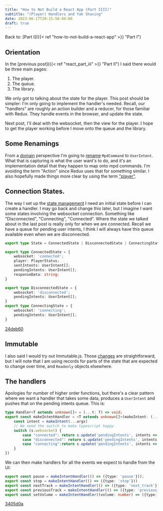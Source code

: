 ```yaml
---
title: "How to Not Build a React App (Part IIII)"
subtitle: "(Player) Handlers and Yak Shaving"
date: 2023-06-17T20:15:58-04:00
draft: true
---
```


Back to: [Part I]({{< ref "how-to-not-build-a-react-app" >}} "Part I")

## Orientation

In the [previous post]({{< ref "react_part_iii" >}} "Part II") I said there would be three main pages:

1. The player.
1. The queue.
1. The library. 

We only got to talking about the state for the player. This post should be simpler: I'm only going to implement the handler's needed. Recall, our "handlers" are roughly an action builder and a reducer, for those familiar with Redux. They handle events in the browser, and update the state.

Next post, I'll deal with the websocket, then the view for the player. I hope to get the player working before I move onto the queue and the library.

## Some Renamings

From a [domain](https://en.wikipedia.org/wiki/Domain-driven_design) perspective I'm going to [rename](https://github.com/patrickthebold/mpd-client/commit/4893338fa0f7e04f2143c422f3d7da625ae56379) `MpdCommand` to `UserIntent`. What that is capturing is what the user want's to do, and it's an implementation detail that they happen to map onto mpd commands. I'm avoiding the term "Action" since Redux uses that for something similar. I also hopefully made things more clear by using the term ["player"](https://github.com/patrickthebold/mpd-client/commit/8891f67720778a189c216bc229a9b7e3967a38e2).


## Connection States.

The way I set up the [state management](https://github.com/patrickthebold/mpd-client/blob/ac0ac08a61947190beb238274233869401c839a6/src/state-management.ts) I need an initial state before I can create a handler. I may go back and change this later, but I imagine I want some states involving the websocket connection. Something like "Disconnected", "Connecting", "Connected". Where the state we talked about in the last post is really only for when we are connected. Recall we have a queue for pending user intents, I think I will always have this queue available even when we are disconnected.
```ts
export type State = ConnectedState | DisconnectedState | ConnectingState;

export type ConnectedState = {
    websocket: 'connected';
    player: PlayerStatus;
    sentIntents: UserIntent[];
    pendingIntents: UserIntent[];
    responseData: string;
}

export type DisconnectedState = {
    websocket: 'disconnected';
    pendingIntents: UserIntent[];
}
export type ConnectingState = {
    websocket: 'connecting';
    pendingIntents: UserIntent[];
}
```
[24deb60](https://github.com/patrickthebold/mpd-client/blob/24deb6020005e7021150e87bd034864a448458c0/src/state.ts)

## Immutable

I also said I would try out Immutable.js. Those [changes](https://github.com/patrickthebold/mpd-client/commit/26115f490bad2b254fb491505e3cf991172b634d) are straightforward, but I will note that I am using records for parts of the state that are expected to change over time, and `Readonly` objects elsewhere.

## The handlers

Apologies for number of higher order functions, but there's a clear pattern where we want a handler that takes some data, produces a `UserIntent` and pushes that on the pending intents queue. This is:
```ts
type Handler<T extends unknown[]> = (...t: T) => void;
export const makeIntentHandler = <T extends unknown[]>(makeIntent: (...args: T) => UserIntent): Handler<T> => createHandler((s, ...args) => {
    const intent = makeIntent(...args)
    // We need the switch to make typescript happy
    switch (s.websocket) {
        case "connected": return s.update('pendingIntents', intents => intents.push(intent));
        case "disconnected": return s.update('pendingIntents', intents => intents.push(intent));
        case "connecting":return s.update('pendingIntents', intents => intents.push(intent));
    }
})
```

We can then make handlers for all the events we expect to handle from the UI:

```ts
export const pause = makeIntentHandler(() => ({type: 'pause'}));
export const stop = makeIntentHandler(() => ({type: 'stop'}))
export const nextTrack = makeIntentHandler(() => ({type: 'next_track'}))
export const previousTrack = makeIntentHandler(() => ({type: 'previous_track'}))
export const setVolume = makeIntentHandler((volume: number) => ({type: 'set_volume', volume}))
```
[3405d0a](https://github.com/patrickthebold/mpd-client/commit/3405d0acaa701710f4f5a01ba0604e6b0eae6a43)